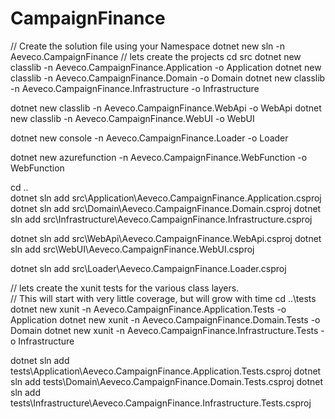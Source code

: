 # CampaignFinance


// Create the solution file using your Namespace
dotnet new sln -n Aeveco.CampaignFinance
// lets create the projects
cd src
dotnet new classlib -n Aeveco.CampaignFinance.Application -o Application
dotnet new classlib -n Aeveco.CampaignFinance.Domain -o Domain
dotnet new classlib -n Aeveco.CampaignFinance.Infrastructure -o Infrastructure

dotnet new classlib -n Aeveco.CampaignFinance.WebApi -o WebApi
dotnet new classlib -n Aeveco.CampaignFinance.WebUI -o WebUI

dotnet new console -n Aeveco.CampaignFinance.Loader -o Loader

dotnet new azurefunction -n Aeveco.CampaignFinance.WebFunction -o WebFunction

cd ..\
dotnet sln add src\Application\Aeveco.CampaignFinance.Application.csproj
dotnet sln add src\Domain\Aeveco.CampaignFinance.Domain.csproj
dotnet sln add src\Infrastructure\Aeveco.CampaignFinance.Infrastructure.csproj

dotnet sln add src\WebApi\Aeveco.CampaignFinance.WebApi.csproj
dotnet sln add src\WebUI\Aeveco.CampaignFinance.WebUI.csproj

dotnet sln add src\Loader\Aeveco.CampaignFinance.Loader.csproj

// lets create the xunit tests for the various class layers.  
// This will start with very little coverage, but will grow with time
cd ..\tests
dotnet new xunit -n Aeveco.CampaignFinance.Application.Tests -o Application
dotnet new xunit -n Aeveco.CampaignFinance.Domain.Tests -o Domain
dotnet new xunit -n Aeveco.CampaignFinance.Infrastructure.Tests -o Infrastructure

dotnet sln add tests\Application\Aeveco.CampaignFinance.Application.Tests.csproj
dotnet sln add tests\Domain\Aeveco.CampaignFinance.Domain.Tests.csproj
dotnet sln add tests\Infrastructure\Aeveco.CampaignFinance.Infrastructure.Tests.csproj